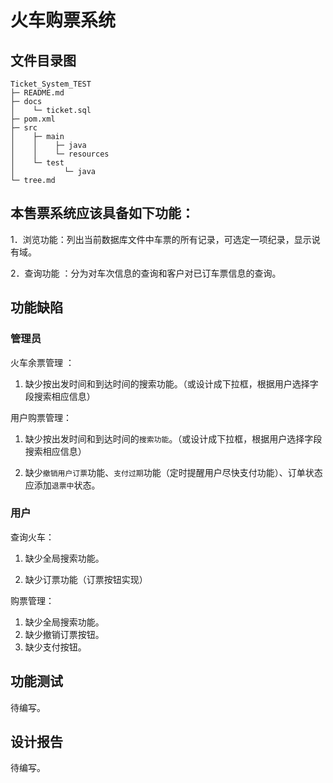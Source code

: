 # 火车购票系统 

## 文件目录图

```
Ticket_System_TEST
├─ README.md
├─ docs
│    └─ ticket.sql
├─ pom.xml
├─ src
│    ├─ main
│    │    ├─ java
│    │    └─ resources
│    └─ test
│           └─ java
└─ tree.md
```

## 本售票系统应该具备如下功能： 

1．浏览功能：列出当前数据库文件中车票的所有记录，可选定一项纪录，显示说有域。

 2．查询功能 ：分为对车次信息的查询和客户对已订车票信息的查询。

## 功能缺陷

### 管理员

火车余票管理 ： 

1. 缺少按出发时间和到达时间的搜索功能。（或设计成下拉框，根据用户选择字段搜索相应信息）



用户购票管理：

1. 缺少按出发时间和到达时间的`搜索功能`。（或设计成下拉框，根据用户选择字段搜索相应信息）

2. 缺少`撤销用户订票`功能、`支付过期`功能（定时提醒用户尽快支付功能）、订单状态应添加`退票中`状态。



### 用户

查询火车：

1. 缺少全局搜索功能。

2. 缺少订票功能（订票按钮实现）

购票管理：

1. 缺少全局搜索功能。
2. 缺少撤销订票按钮。
3. 缺少支付按钮。

## 功能测试

待编写。

## 设计报告

待编写。

